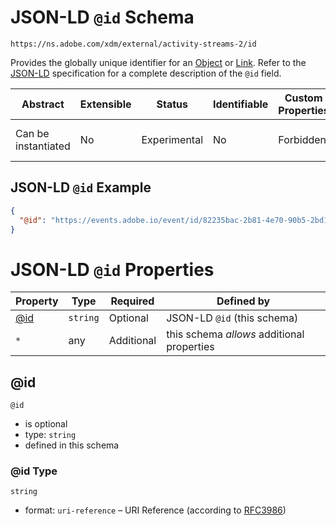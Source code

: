 
# JSON-LD `@id` Schema

```
https://ns.adobe.com/xdm/external/activity-streams-2/id
```

Provides the globally unique identifier for an [Object](https://www.w3.org/TR/activitystreams-vocabulary/#dfn-object) or [Link](https://www.w3.org/TR/activitystreams-vocabulary/#dfn-link). Refer to the [JSON-LD](https://json-ld.org/spec/latest/json-ld/) specification for a complete description of the `@id` field.

| Abstract | Extensible | Status | Identifiable | Custom Properties | Additional Properties | Defined In |
|----------|------------|--------|--------------|-------------------|-----------------------|------------|
| Can be instantiated | No | Experimental | No | Forbidden | Permitted | [external/activity-streams-2/id.schema.json](external/activity-streams-2/id.schema.json) |

## JSON-LD `@id` Example
```json
{
  "@id": "https://events.adobe.io/event/id/82235bac-2b81-4e70-90b5-2bd1f04b5c7b"
}
```

# JSON-LD `@id` Properties

| Property | Type | Required | Defined by |
|----------|------|----------|------------|
| [@id](#id) | `string` | Optional | JSON-LD `@id` (this schema) |
| `*` | any | Additional | this schema *allows* additional properties |

## @id


`@id`
* is optional
* type: `string`
* defined in this schema

### @id Type


`string`
* format: `uri-reference` – URI Reference (according to [RFC3986](https://tools.ietf.org/html/rfc3986))






